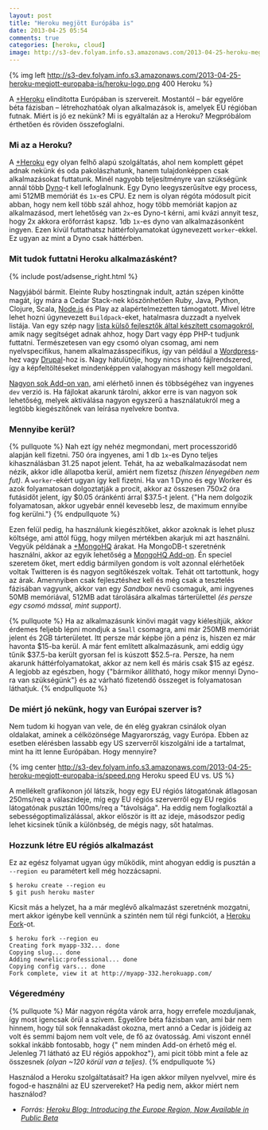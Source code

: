 ```yaml
---
layout: post
title: "Heroku megjött Európába is"
date: 2013-04-25 05:54
comments: true
categories: [heroku, cloud]
image: http://s3-dev.folyam.info.s3.amazonaws.com/2013-04-25-heroku-megjott-europaba-is/heroku-logo.png
---
```


{% img left http://s3-dev.folyam.info.s3.amazonaws.com/2013-04-25-heroku-megjott-europaba-is/heroku-logo.png 400 Heroku %}

A [+Heroku](https://plus.google.com/u/0/114423390012692442615/about) elindította Európában is szervereit. Mostantól
– bár egyelőre béta fázisban – létrehozhatóak olyan
alkalmazások is, amelyek EU régióban futnak. Miért is jó ez nekünk? Mi is egyáltalán az a Heroku? Megpróbálom
érthetően és röviden összefoglalni.

<!--more-->

### Mi az a Heroku?

A [+Heroku](https://plus.google.com/u/0/114423390012692442615/about) egy olyan felhő alapú szolgáltatás, ahol nem
komplett gépet adnak nekünk és oda pakolászhatunk, hanem tulajdonképpen csak alkalmazásokat futtatunk. Minél nagyobb
teljesítményre van szükségünk annál több [Dyno](https://devcenter.heroku.com/articles/dyno-size)-t
kell lefoglalnunk. Egy Dyno leegyszerűsítve egy process, ami 512MB memóriát és `1x`-es CPU. Ez nem is olyan régóta
módosult picit abban, hogy nem kell több szál ahhoz, hogy több memóriát kapjon az alkalmazásod, mert lehetőség
van `2x`-es Dyno-t kérni, ami kvázi annyit tesz, hogy 2x akkora erőforrást kapsz. 1db `1x`-es dyno van alkalmazásonként
ingyen. Ezen kívül futtathatsz háttérfolyamatokat úgynevezett `worker`-ekkel. Ez ugyan az mint a Dyno csak háttérben.

### Mit tudok futtatni Heroku alkalmazásként?

{% include post/adsense_right.html %}

Nagyjából bármit. Eleinte Ruby hosztingnak indult, aztán szépen kinőtte magát, így mára a Cedar Stack-nek köszönhetően
Ruby, Java, Python, Clojure, Scala, [Node.js](/blog/categories/node-js) és Play az
alapértelmezetten támogatott. Mivel létre lehet hozni úgynevezett `Buildpack`-eket, hatalmasra duzzadt a nyelvek
listája. Van egy szép nagy
[lista külső fejlesztők által készített csomagokról](https://devcenter.heroku.com/articles/third-party-buildpacks), amik
nagy segítséget adnak ahhoz, hogy Dart vagy épp PHP-t tudjunk futtatni. Természetesen van egy csomó olyan csomag, ami
nem nyelvspecifikus, hanem alkalmazásspecifikus, így van például a
[Wordpress](https://github.com/mchung/heroku-buildpack-wordpress)-hez vagy
[Drupal](https://github.com/patcon/heroku-buildpack-php-drupal)-hoz is. Nagy hátulütője, hogy nincs írható
fájlrendszered, így a képfeltöltéseket mindenképpen valahogyan máshogy kell megoldani.

[Nagyon sok Add-on van](https://addons.heroku.com/), ami elérhető innen és többségéhez van ingyenes `dev` verzió is.
Ha fájlokat akarunk tárolni, akkor erre is van nagyon sok lehetőség, melyek aktiválása nagyon egyszerű a használatukról
meg a legtöbb kiegészítőnek van leírása nyelvekre bontva.

### Mennyibe kerül?

{% pullquote %}
Nah ezt így nehéz megmondani, mert processzoridő alapján kell fizetni. 750 óra ingyenes, ami 1 db `1x`-es Dyno
teljes kihasználásban 31.25 napot jelent. Tehát, ha az webalkalmazásodat nem nézik, akkor idle állapotba kerül,
amiért nem fizetsz _(hiszen lényegében nem fut)_. A `worker`-ekért ugyan így kell fizetni. Ha van 1 Dyno és egy Worker
és azok folyamatosan dolgoztatják a procit, akkor az összesen 750x2 óra futásidőt jelent, így $0.05 óránkénti árral
$37.5-t jelent. {"Ha nem dolgozik folyamatosan, akkor ugyebár ennél kevesebb lesz, de maximum ennyibe fog kerülni."}
{% endpullquote %}

Ezen felül pedig, ha használunk kiegészítőket, akkor azoknak is lehet plusz költsége, ami attól függ, hogy milyen
mértékben akarjuk mi azt használni. Vegyük példának a
[+MongoHQ](https://plus.google.com/u/0/106648783195780211056/about) árakat. Ha MongoDB-t szeretnénk használni, akkor
az egyik lehetőség a [MongoHQ Add-on](https://addons.heroku.com/mongohq). Én speciel szeretem őket, mert eddig
bármilyen gondom is volt azonnal elérhetőek voltak Twitteren is és nagyon segítőkészek voltak. Tehát ott tartottunk,
hogy az árak. Amennyiben csak fejlesztéshez kell és még csak a tesztelés fázisában vagyunk, akkor van egy _Sandbox_
nevű csomaguk, ami ingyenes 50MB memóriával, 512MB adat tárolására alkalmas tárterülettel
_(és persze egy csomó mással, mint support)_.

{% pullquote %}
Ha az alkalmazásunk kinövi magát vagy kiélesítjük, akkor érdemes feljebb lépni mondjuk a `Small` csomagra, ami már
250MB memóriát jelent és 2GB tárterületet. Itt persze már képbe jön a pénz is, hiszen ez már havonta $15-ba kerül.
A már fent említett alkalmazásunk, ami eddig úgy tűnik $37.5-ba került gyorsan fel is kúszott $52.5-ra. Persze, ha
nem akarunk háttérfolyamatokat, akkor az nem kell és máris csak $15 az egész. A legjobb az egészben, hogy {"bármikor
állítható, hogy mikor mennyi Dyno-ra van szükségünk"} és az várható fizetendő összeget is folyamatosan láthatjuk.
{% endpullquote %}

### De miért jó nekünk, hogy van Európai szerver is?

Nem tudom ki hogyan van vele, de én elég gyakran csinálok olyan oldalakat, aminek a célközönsége Magyarország, vagy
Európa. Ebben az esetben elérésben lassabb egy US szerverről kiszolgálni ide a tartalmat, mint ha itt lenne Európában.
Hogy mennyire?

{% img center http://s3-dev.folyam.info.s3.amazonaws.com/2013-04-25-heroku-megjott-europaba-is/speed.png Heroku speed EU vs. US %}

A mellékelt grafikonon jól látszik, hogy egy EU régiós látogatónak átlagosan 250ms/req a válaszideje, míg
egy EU régiós szerverről egy EU regiós látogatónak pusztán 100ms/req a "távolsága". Ha eddig nem foglalkoztál a
sebességoptimalizálással, akkor először is itt az ideje, másodszor pedig lehet kicsinek tűnik a különbség, de mégis
nagy, sőt hatalmas.

### Hozzunk létre EU régiós alkalmazást

Ez az egész folyamat ugyan úgy működik, mint ahogyan eddig is pusztán a `--region eu` paramétert kell még hozzácsapni.

```
$ heroku create --region eu
$ git push heroku master
```

Kicsit más a helyzet, ha a már meglévő alkalmazást szeretnénk mozgatni, mert akkor igénybe kell vennünk a szintén
nem túl régi funkciót, a [Heroku Fork](https://devcenter.heroku.com/articles/app-migration#fork-application)-ot.

```
$ heroku fork --region eu
Creating fork myapp-332... done
Copying slug... done
Adding newrelic:professional... done
Copying config vars... done
Fork complete, view it at http://myapp-332.herokuapp.com/
```

### Végeredmény

{% pullquote %}
Már nagyon régóta várok arra, hogy errefele mozduljanak, így most igencsak örül a szívem. Egyelőre béta fázisban van,
ami bár nem hinnem, hogy túl sok fennakadást okozna, mert annó a Cedar is jóideig az volt és semmi bajom nem volt vele,
de fő az óvatosság. Ami viszont ennél sokkal inkább fontosabb, hogy {" nem minden Add-on érhető még el. Jelenleg 71
látható az EU régiós appokhoz"}, ami picit több mint a fele az összesnek _(olyan ~120 körül van a teljes)_.
{% endpullquote %}

Használod a Heroku szolgáltatásait? Ha igen akkor milyen nyelvvel, mire és fogod-e használni az EU szervereket?
Ha pedig nem, akkor miért nem használod?

* _Forrás: [Heroku Blog: Introducing the Europe Region, Now Available in Public Beta](https://blog.heroku.com/archives/2013/4/24/europe-region)_
